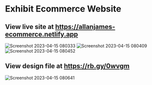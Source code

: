 # Exhibit Ecommerce Website

## View live site at https://allanjames-ecommerce.netlify.app
![Screenshot 2023-04-15 080333](https://user-images.githubusercontent.com/104879330/232172535-3cbda9ed-e268-42ef-979e-40b5e999a474.png)
![Screenshot 2023-04-15 080409](https://user-images.githubusercontent.com/104879330/232172546-fed6d313-54e0-41fe-bf79-3d765ff57485.png)
![Screenshot 2023-04-15 080452](https://user-images.githubusercontent.com/104879330/232172557-4065b7b6-8d32-495f-b97c-d4bd45602978.png)

## View design file at https://rb.gy/0wvgm
![Screenshot 2023-04-15 080641](https://user-images.githubusercontent.com/104879330/232172643-76d80ed9-a452-45d9-90ba-b6eb38753da2.png)
